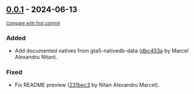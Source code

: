 <!-- insertion marker -->
## [0.0.1](https://github.com/nitanmarcel/ScriptHookVZig/releases/tag/0.0.1) - 2024-06-13

<small>[Compare with first commit](https://github.com/nitanmarcel/ScriptHookVZig/compare/617e544d00010b84c89beb1888d7e32995b6875d...0.0.1)</small>

### Added

- Add documented natives from gta5-nativedb-data ([dbc453a](https://github.com/nitanmarcel/ScriptHookVZig/commit/dbc453a4e586ae4415ae09a2dc4b946b9d4a70a7) by Marcel Alexandru Nitan).

### Fixed

- Fix README preview ([231bec3](https://github.com/nitanmarcel/ScriptHookVZig/commit/231bec3aa43fc92d1044e23a8e43346aec0870f3) by Nitan Alexandru Marcel).
